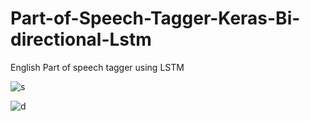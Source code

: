 # Part-of-Speech-Tagger-Keras-Bi-directional-Lstm
English Part of speech tagger using LSTM

![s](https://nlpforhackers.io/wp-content/uploads/2016/08/Intro-POS-Tagging.png)

![d](https://ars.els-cdn.com/content/image/1-s2.0-S0010482518300738-gr3.jpg)
